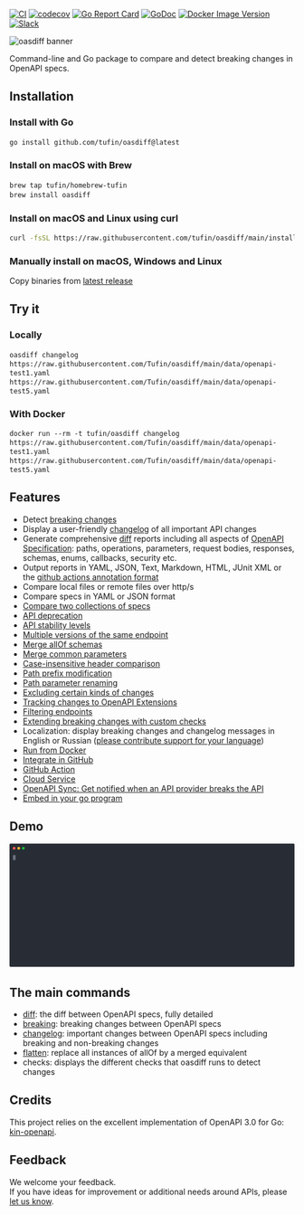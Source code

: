 
[![CI](https://github.com/Tufin/oasdiff/workflows/go/badge.svg)](https://github.com/Tufin/oasdiff/actions)
[![codecov](https://codecov.io/gh/tufin/oasdiff/branch/main/graph/badge.svg?token=Y8BM6X77JY)](https://codecov.io/gh/tufin/oasdiff)
[![Go Report Card](https://goreportcard.com/badge/github.com/tufin/oasdiff)](https://goreportcard.com/report/github.com/tufin/oasdiff)
[![GoDoc](https://godoc.org/github.com/tufin/oasdiff?status.svg)](https://godoc.org/github.com/tufin/oasdiff)
[![Docker Image Version](https://img.shields.io/docker/v/tufin/oasdiff?sort=semver)](https://hub.docker.com/r/tufin/oasdiff/tags)
[![Slack](https://img.shields.io/badge/slack-&#64;oasdiff-green.svg?logo=slack)](https://join.slack.com/t/oasdiff/shared_invite/zt-1wvo7wois-ttncNBmyjyRXqBzyg~P6oA)

![oasdiff banner](https://github.com/yonatanmgr/oasdiff/assets/31913495/ac9b154e-72d1-4969-bc3b-f527bbe7751d)


Command-line and Go package to compare and detect breaking changes in OpenAPI specs.

## Installation

### Install with Go
```bash
go install github.com/tufin/oasdiff@latest
```

### Install on macOS with Brew
```bash
brew tap tufin/homebrew-tufin
brew install oasdiff
```

### Install on macOS and Linux using curl

```bash
curl -fsSL https://raw.githubusercontent.com/tufin/oasdiff/main/install.sh | sh
```

### Manually install on macOS, Windows and Linux
Copy binaries from [latest release](https://github.com/Tufin/oasdiff/releases/)


## Try it

### Locally
```
oasdiff changelog https://raw.githubusercontent.com/Tufin/oasdiff/main/data/openapi-test1.yaml https://raw.githubusercontent.com/Tufin/oasdiff/main/data/openapi-test5.yaml
```

### With Docker
```
docker run --rm -t tufin/oasdiff changelog https://raw.githubusercontent.com/Tufin/oasdiff/main/data/openapi-test1.yaml https://raw.githubusercontent.com/Tufin/oasdiff/main/data/openapi-test5.yaml
```

## Features 
- Detect [breaking changes](BREAKING-CHANGES.md)
- Display a user-friendly [changelog](BREAKING-CHANGES.md) of all important API changes
- Generate comprehensive [diff](DIFF.md) reports including all aspects of [OpenAPI Specification](https://swagger.io/specification/): paths, operations, parameters, request bodies, responses, schemas, enums, callbacks, security etc.
- Output reports in YAML, JSON, Text, Markdown, HTML, JUnit XML or the [github actions annotation format](https://docs.github.com/en/actions/using-workflows/workflow-commands-for-github-actions#setting-a-warning-message)
- Compare local files or remote files over http/s
- Compare specs in YAML or JSON format
- [Compare two collections of specs](COMPOSED.md)
- [API deprecation](DEPRECATION.md)
- [API stability levels](STABILITY.md)
- [Multiple versions of the same endpoint](MATCHING-ENDPOINTS.md#duplicate-endpoints)
- [Merge allOf schemas](ALLOF.md)
- [Merge common parameters](COMMON-PARAMS.md)
- [Case-insensitive header comparison](HEADER-DIFF.md)
- [Path prefix modification](PATH-PREFIX.md)
- [Path parameter renaming](PATH-PARAM-RENAME.md)
- [Excluding certain kinds of changes](DIFF.md#excluding-specific-kinds-of-changes)
- [Tracking changes to OpenAPI Extensions](DIFF.md#openapi-extensions)
- [Filtering endpoints](FILTERING-ENDPOINTS.md)
- [Extending breaking changes with custom checks](CUSTOMIZING-CHECKS.md)
- Localization: display breaking changes and changelog messages in English or Russian ([please contribute support for your language](https://github.com/Tufin/oasdiff/issues/383))
- [Run from Docker](DOCKER.md)
- [Integrate in GitHub](https://github.com/oasdiff/github-demo/tree/main)
- [GitHub Action](https://github.com/oasdiff/oasdiff-action)
- [Cloud Service](OASDIFF-SERVICE.md)
- [OpenAPI Sync: Get notified when an API provider breaks the API](https://github.com/oasdiff/sync/)
- [Embed in your go program](GO.md)

## Demo
<img src="./demo.svg">

## The main commands
- [diff](DIFF.md): the diff between OpenAPI specs, fully detailed
- [breaking](BREAKING-CHANGES.md): breaking changes between OpenAPI specs  
- [changelog](BREAKING-CHANGES.md): important changes between OpenAPI specs including breaking and non-breaking changes
- [flatten](ALLOF.md): replace all instances of allOf by a merged equivalent
- checks: displays the different checks that oasdiff runs to detect changes

## Credits
This project relies on the excellent implementation of OpenAPI 3.0 for Go: [kin-openapi](https://github.com/getkin/kin-openapi).

## Feedback
We welcome your feedback.  
If you have ideas for improvement or additional needs around APIs, please [let us know](https://github.com/Tufin/oasdiff/discussions/new?category=ideas).

